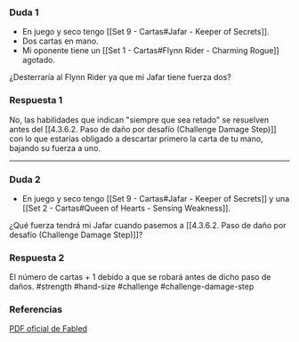 ### Duda 1
- En juego y seco tengo [[Set 9 - Cartas#Jafar - Keeper of Secrets]].
- Dos cartas en mano.
- Mi oponente tiene un [[Set 1 - Cartas#Flynn Rider - Charming Rogue]] agotado.

¿Desterraría al Flynn Rider ya que mi Jafar tiene fuerza dos?
### Respuesta 1
No, las habilidades que indican "siempre que sea retado" se resuelven antes del [[4.3.6.2. Paso de daño por desafío (Challenge Damage Step)]] con lo que estarías obligado a descartar primero la carta de tu mano, bajando su fuerza a uno.

---
### Duda 2
- En juego y seco tengo [[Set 9 - Cartas#Jafar - Keeper of Secrets]] y una [[Set 2 - Cartas#Queen of Hearts - Sensing Weakness]].

¿Qué fuerza tendrá mi Jafar cuando pasemos a  [[4.3.6.2. Paso de daño por desafío (Challenge Damage Step)]]?
### Respuesta 2
El número de cartas + 1 debido a que se robará antes de dicho paso de daños.
#strength #hand-size #challenge #challenge-damage-step 
### Referencias
[PDF oficial de Fabled](https://files.disneylorcana.com/Fabled_SetReleaseNotes_EN.pdf)